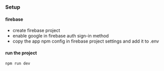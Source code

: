 ### Setup

#### firebase
- create firebase project
- enable google in firebase auth sign-in method
- copy the app npm config in firebase project settings and add it to .env

#### run the project

```shell
npm run dev
```